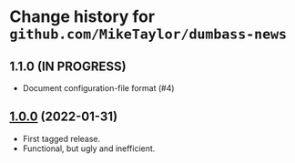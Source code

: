 # Change history for `github.com/MikeTaylor/dumbass-news`

## 1.1.0 (IN PROGRESS)

* Document configuration-file format (#4)


## [1.0.0](https://github.com/MikeTaylor/dumbass-news/tree/v1.0.0) (2022-01-31)

* First tagged release.
* Functional, but ugly and inefficient.

